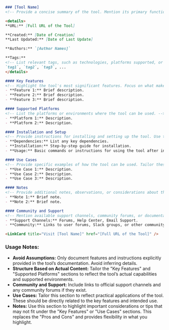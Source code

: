 ```markdown
### [Tool Name]
<!-- Provide a concise summary of the tool. Mention its primary functionality, target audience, and why it is useful. -->

<details>
**URL:** [Full URL of the Tool]

**Created:** [Date of Creation]  
**Last Updated:** [Date of Last Update]

**Authors:** `[Author Names]`

**Tags:**  
<!-- List relevant tags, such as technologies, platforms supported, or key features. -->
`tag1`, `tag2`, `tag3`, ...
</details>

#### Key Features
<!-- Highlight the tool's most significant features. Focus on what makes this tool valuable or unique. Avoid assumptions; only include features explicitly mentioned in the tool's documentation. -->
- **Feature 1:** Brief description.
- **Feature 2:** Brief description.
- **Feature 3:** Brief description.

#### Supported Platforms
<!-- List the platforms or environments where the tool can be used. -->
- **Platform 1:** Description.
- **Platform 2:** Description.

#### Installation and Setup
<!-- Provide instructions for installing and setting up the tool. Use the methods provided in the tool's documentation, such as package managers, build instructions, or manual setup steps. -->
- **Dependencies:** List any key dependencies.
- **Installation:** Step-by-step guide for installation.
- **Usage:** Basic commands or instructions for using the tool after installation.

#### Use Cases
<!-- Provide specific examples of how the tool can be used. Tailor these to the features and intended use cases provided in the documentation. -->
- **Use Case 1:** Description.
- **Use Case 2:** Description.
- **Use Case 3:** Description.

#### Notes
<!-- Provide additional notes, observations, or considerations about the tool. This can include limitations, tips for best use, or anything else relevant to users. -->
- **Note 1:** Brief note.
- **Note 2:** Brief note.

#### Community and Support
<!-- Mention available support channels, community forums, or documentation for the tool. -->
- **Support Channels:** Forums, Help Center, Email Support.
- **Community:** Links to user forums, Slack groups, or other community resources.

<LinkCard title="Visit [Tool Name]" href="[Full URL of the Tool]" />
```

### Usage Notes:
- **Avoid Assumptions:** Only document features and instructions explicitly provided in the tool’s documentation. Avoid inferring details.
- **Structure Based on Actual Content:** Tailor the "Key Features" and "Supported Platforms" sections to reflect the tool’s actual capabilities and supported environments.
- **Community and Support:** Include links to official support channels and any community forums if they exist.
- **Use Cases:** Tailor this section to reflect practical applications of the tool. These should be directly related to the key features and intended use.
- **Notes:** Use this section to highlight important considerations or tips that may not fit under the "Key Features" or "Use Cases" sections. This replaces the "Pros and Cons" and provides flexibility in what you highlight.